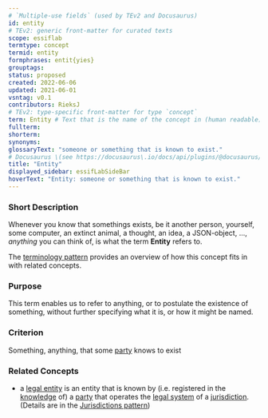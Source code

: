 ```yaml
---
# `Multiple-use fields` (used by TEv2 and Docusaurus)
id: entity
# TEv2: generic front-matter for curated texts
scope: essiflab
termtype: concept
termid: entity
formphrases: entit{yies}
grouptags:
status: proposed
created: 2022-06-06
updated: 2021-06-01
vsntag: v0.1
contributors: RieksJ
# TEv2: type-specific front-matter for type `concept`
term: Entity # Text that is the name of the concept in (human readable) texts.
fullterm:
shorterm:
synonyms:
glossaryText: "someone or something that is known to exist."
# Docusaurus \(see https://docusaurus\.io/docs/api/plugins/@docusaurus/plugin-content-docs#markdown-front-matter\):
title: "Entity"
displayed_sidebar: essifLabSideBar
hoverText: "Entity: someone or something that is known to exist."
---
```


### Short Description
Whenever you know that somethings exists, be it another person, yourself, some computer, an extinct animal, a thought, an idea, a JSON-object, ..., _anything_ you can think of, is what the term **Entity** refers to.

The [terminology pattern](pattern-terminology@) provides an overview of how this concept fits in with related concepts.

### Purpose
This term enables us to refer to anything, or to postulate the existence of something, without further specifying what it is, or how it might be named.

### Criterion
Something, anything, that some [party](@) knows to exist

### Related Concepts
- a [legal entity](@) is an entity that is known by (i.e. registered in the [knowledge](@) of) a [party](@) that operates the [legal system](@) of a [jurisdiction](@). (Details are in the [Jurisdictions pattern](pattern-jurisdiction@))
